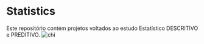 # Statistics
Este repositório contém projetos voltados ao estudo Estatístico DESCRITIVO e PREDITIVO.
![chi](https://user-images.githubusercontent.com/73768941/149351995-8631f345-9e58-44ee-84a6-d7456f5b37e1.png)
